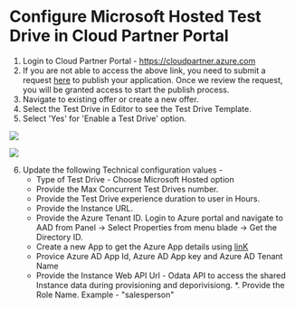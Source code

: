 # Configure Microsoft Hosted Test Drive in Cloud Partner Portal

1. Login to Cloud Partner Portal - https://cloudpartner.azure.com
2. If you are not able to access the above link, you need to submit a request [here](https://appsource.microsoft.com/en-us/partners/list-an-app) to publish your application. Once we review the request, you will be granted access to start the publish process. 
3. Navigate to existing offer or create a new offer.
4. Select the Test Drive in Editor to see the Test Drive Template. 
5. Select 'Yes' for 'Enable a Test Drive' option.

![](https://github.com/Microsoft/AppSource/blob/patch-1/Images/EnableTestDrive.PNG)

![](https://github.com/Microsoft/AppSource/blob/patch-1/Images/TestDriveTemplateInCPP.PNG)

6. Update the following Technical configuration values -
    * Type of Test Drive - Choose Microsoft Hosted option
    * Provide the Max Concurrent Test Drives number.
    * Provide the Test Drive experience duration to user in Hours.
    * Provide the Instance URL.
    * Provide the Azure Tenant ID. Login to Azure portal and navigate to AAD from Panel -> Select Properties from menu blade -> Get the Directory ID.
    * Create a new App to get the Azure App details using [linK](https://github.com/Microsoft/AppSource/blob/patch-1/Microsoft%20Hosted%20Test%20Drive/Setup-your-Azure-subscription-for-Dynamics365-Microsoft-Hosted-Test-Drives.md) 
    * Provice Azure AD App Id, Azure AD App key and Azure AD Tenant Name
    * Provide the Instance Web API Url - Odata API to access the shared Instance data during provisioning and deporivisiong.
    *. Provide the Role Name. Example - "salesperson"
    
